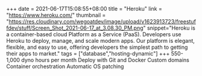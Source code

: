 +++
date = 2021-06-17T15:08:55+08:00
title = "Heroku"
link = "https://www.heroku.com/"
thumbnail = "https://res.cloudinary.com/wegoatdev/image/upload/v1623913723/freestuffdev/stuff/Screen_Shot_2021-06-17_at_3.08.30_PM.png"
snippet="Heroku is a container-based cloud Platform as a Service (PaaS). Developers use Heroku to deploy, manage, and scale modern apps. Our platform is elegant, flexible, and easy to use, offering developers the simplest path to getting their apps to market."
tags = ["database","hosting-dynamic"]
+++
550-1,000 dyno hours per month
Deploy with Git and Docker
Custom domains
Container orchestration
Automatic OS patching